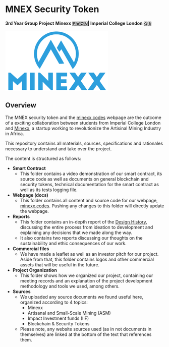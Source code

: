 # MNEX Security Token
**3rd Year Group Project**
**Minexx 🇷🇼🇿🇦| Imperial College London 🇬🇧**

<img src="Commercial/assets/Minexx-Logo-Original.png" width="326" height="192">

## Overview

The MNEX security token and the [minexx.codes](minexx.codes) webpage are the outcome of a exciting collaboration between students from Imperial College London and [Minexx](minexx.co), a startup working to revolutionize the Artisinal Mining Industry in Africa.

This repository contains all materials, sources, specifications and rationales necessary to understand and take over the project.

The content is structured as follows:

+ **Smart Contract**
  + This folder contains a video demonstration of our smart contract, its source code as well as documents on general blockchain and security tokens, technical documentation for the smart contract as well as its tests logging file.
+ **Webpage (docs)**
  + This folder contains all content and source code for our webpage, [minexx.codes](minexx.codes). Pushing any changes to this folder will directly update the webpage.
+ **Reports**
  + This folder contains an in-depth report of the [Design History](https://github.com/crsren/minexx/blob/main/Reports/Design%20History.pdf), discussing the entire process from ideation to development and explaining any decisions that we made along the way.
  + It also contains two reports discussing our thoughts on the sustainability and ethic consequences of our work.
+ **Commercial files**
  + We have made a leaflet as well as an investor pitch for our project. Aside from that, this folder contains logos and other commercial assets that will be useful in the future.
+ **Project Organization**
  + This folder shows how we organized our project, containing our meeting records and an explanation of the project development methodology and tools we used, among others.
+ **Sources**
  + We uploaded any source documents we found useful here, organized according to 4 topics:
    + Minexx
    + Artisanal and Small-Scale Mining (ASM)
    + Impact Investment funds (IIF)
    + Blockchain & Security Tokens
  + Please note, any website sources used (as in not documents in themselves) are linked at the bottom of the text that references them.
